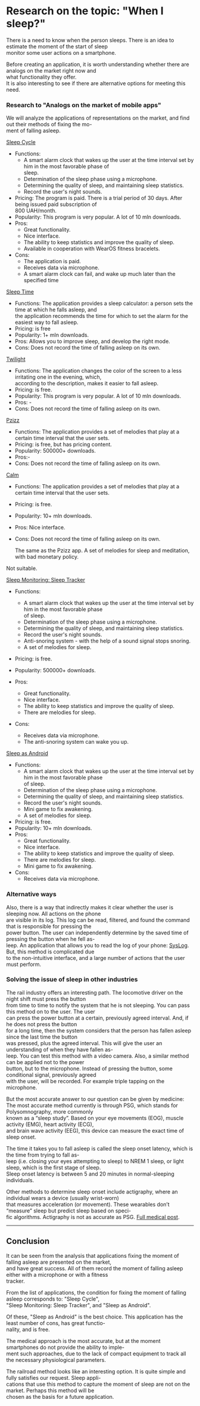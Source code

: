 # Research on the topic: "When I sleep?"

There is a need to know when the person sleeps. There is an idea to estimate the moment of the start of sleep<br>
monitor some user actions on a smartphone.<br>


Before creating an application, it is worth understanding whether there are analogs on the market right now
and<br>
what functionality they offer.<br>
It is also interesting to see if there are alternative options for meeting this need.<br>

### Research to "Analogs on the market of mobile apps"

  We will analyze the applications of representations on the market, and find out their methods of fixing the mo-<br>
  ment of falling asleep.<br>

[Sleep Cycle](https://play.google.com/store/apps/details?id=com.northcube.sleepcycle)

+ Functions:
   + A smart alarm clock that wakes up the user at the time interval set by him in the most favorable phase of<br>
    sleep.
   + Determination of the sleep phase using a microphone.
   + Determining the quality of sleep, and maintaining sleep statistics.
   + Record the user's night sounds.
+ Pricing: The program is paid. There is a trial period of 30 days. After being issued
paid subscription of<br>
800 UAH/month.
+ Popularity: This program is very popular. A lot of 10 mln downloads.
+ Pros:
   + Great functionality.
   + Nice interface.
   + The ability to keep statistics and improve the quality of sleep.
   + Available in cooperation with WearOS fitness bracelets.
+ Cons:
   + The application is paid.
   + Receives data via microphone.
   + A smart alarm clock can fail, and wake up much later than the specified time
  


[Sleep Time](https://play.google.com/store/apps/details?id=ru.olegfilimonov.sleeptime)

+ Functions: The application provides a sleep calculator: a person sets the time at which he falls asleep, and<br>
 the application recommends the time for which to set the alarm for the easiest way to fall asleep.
+ Pricing: is free
+ Popularity: 1+ mln downloads.
+ Pros: Allows you to improve sleep, and develop the right mode.
+ Cons: Does not record the time of falling asleep on its own.


[Twilight](https://play.google.com/store/apps/details?id=com.urbandroid.lux)

+ Functions: The application changes the color of the screen to a less irritating one in the evening, which,<br>
 according to the description, makes it easier to fall asleep.
+ Pricing: is free.
+ Popularity: This program is very popular. A lot of 10 mln downloads.
+ Pros: -
+ Cons: Does not record the time of falling asleep on its own.


[Pzizz](https://play.google.com/store/apps/details?id=com.pzizz.android)

+ Functions: The application provides a set of melodies that play at a certain time interval that the user sets.
+ Pricing: is free, but has pricing content. 
+ Popularity: 500000+ downloads.
+ Pros:-
+ Cons: Does not record the time of falling asleep on its own.


[Calm](https://play.google.com/store/apps/details?id=com.calm.android)

+ Functions: The application provides a set of melodies that play at a certain time interval that the user sets.<br>
+ Pricing: is free.<br>
+ Popularity: 10+ mln downloads.<br>
+ Pros: Nice interface.<br>
+ Cons: Does not record the time of falling asleep on its own.<br>

  The same as the Pzizz app. A set of melodies for sleep and meditation, with
bad monetary policy.

Not suitable.

 [Sleep Monitoring: Sleep Tracker](https://play.google.com/store/apps/details?id=sleeptrakcer.sleeprecorder.sleepapp.sleep)

+ Functions:
   + A smart alarm clock that wakes up the user at the time interval set by him in the most favorable phase<br>
    of sleep.
   + Determination of the sleep phase using a microphone.
   + Determining the quality of sleep, and maintaining sleep statistics.
   + Record the user's night sounds.
   + Anti-snoring system - with the help of a sound signal stops snoring. 
   + A set of melodies for sleep.
+ Pricing: is free.
+ Popularity: 500000+ downloads.
+ Pros: 
   + Great functionality.
   + Nice interface.
   + The ability to keep statistics and improve the quality of sleep.
   + There are melodies for sleep.
  
+ Cons:
   + Receives data via microphone.
   + The anti-snoring system can wake you up.


[Sleep as Android](https://play.google.com/store/apps/details?id=com.urbandroid.sleep)

+ Functions:
   + A smart alarm clock that wakes up the user at the time interval set by him in the most favorable phase<br>
   of sleep.
   + Determination of the sleep phase using a microphone.
   + Determining the quality of sleep, and maintaining sleep statistics.
   + Record the user's night sounds.
   + Mini game to fix awakening.
   + A set of melodies for sleep.
+ Pricing: is free.
+ Popularity: 10+ mln downloads.
+ Pros:
  + Great functionality.
   + Nice interface.
   + The ability to keep statistics and improve the quality of sleep.
   + There are melodies for sleep.
   + Mini game to fix awakening.
+ Cons:
  + Receives data via microphone.

### Alternative ways

Also, there is a way that indirectly makes it clear whether the user is sleeping now. All actions on the phone<br>
are visible in its log. This log can be read, filtered, and found the command that is responsible for pressing the<br>
power button. The user can independently determine by the saved time of pressing the button when he fell as-<br>
leep. An application that allows you to read the log of your phone: [SysLog](https://play.google.com/store/apps/details?id=com.tortel.syslog). But, this method is complicated due<br>
to the non-intuitive interface, and a large number of actions that the user must perform.

### Solving the issue of sleep in other industries
The rail industry offers an interesting path. The locomotive driver on the night shift must press the button<br>
from time to time to notify the system that he is not sleeping. You can pass this method on to the user. The user<br>
can press the power button at a certain, previously agreed interval. And, if he does not press the button<br>
for a long time, then the system considers that the person has fallen asleep since the last time the button<br>
was pressed, plus the agreed interval. This will give the user an understanding of when they have fallen as-<br>
leep. You can test this method with a video camera. Also, a similar method can be applied not to the power<br>
button, but to the microphone. Instead of pressing the button, some conditional signal, previously agreed<br>
with the user, will be recorded. For example triple tapping on the microphone.

But the most accurate answer to our question can be given by medicine:<br>
The most accurate method currently is through PSG, which stands for Polysomnography, more commonly<br>
known as a “sleep study”. Based on your eye movements (EOG), muscle activity (EMG), heart activity (ECG),<br>
and brain wave activity (EEG), this device can measure the exact time of sleep onset.

The time it takes you to fall asleep is called the sleep onset latency, which is the time from trying to fall as-<br>
leep (i.e. closing your eyes attempting to sleep) to NREM 1 sleep, or light sleep, which is the first stage of sleep.<br>
Sleep onset latency is between 5 and 20 minutes in normal-sleeping individuals.

Other methods to determine sleep onset include actigraphy, where an individual wears a device (usually wrist-worn)<br>
that measures acceleration (or movement). These wearables don’t “measure” sleep but predict sleep based on speci-<br>
fic algorithms. Actigraphy is not as accurate as PSG.
[Full medical post](https://play.google.com/store/apps/details?id=com.urbandroid.sleep).

___
## Conclusion

It can be seen from the analysis that applications fixing the moment of falling asleep are presented on the market,<br>
and have great success. All of them record the moment of falling asleep either with a microphone or with a fitness<br>
tracker.

From the list of applications, the condition for fixing the moment of falling asleep corresponds to: "Sleep Cycle",<br>
"Sleep Monitoring: Sleep Tracker", and "Sleep as Android". 

Of these, "Sleep as Android" is the best choice. This application has the least number of cons, has great functio-<br>
nality, and is free.

The medical approach is the most accurate, but at the moment smartphones do not provide the ability to imple-<br>
ment such approaches, due to the lack of compact equipment to track all the necessary physiological parameters.

The railroad method looks like an interesting option. It is quite simple and fully satisfies our request. Sleep appli-<br>
cations that use this method to capture the moment of sleep are not on the market. Perhaps this method will be<br>
chosen as the basis for a future application.


